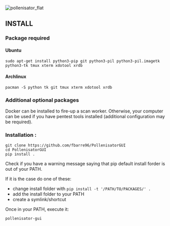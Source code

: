 ![pollenisator_flat](https://github.com/AlgoSecure/Pollenisator/wiki/uploads/1e17b6e558bec07767eb12506ed6b2bf/pollenisator_flat.png)

 

## INSTALL ##
### Package required 

#### Ubuntu
```
sudo apt-get install python3-pip git python3-pil python3-pil.imagetk python3-tk tmux xterm xdotool xrdb
```

#### Archlinux
```
pacman -S python tk git tmux xterm xdotool xrdb
```

### Additional optional packages

Docker can be installed to fire-up a scan worker. Otherwise, your computer can be used if you have pentest tools installed (additional configuration may be required).

### Installation :

```
git clone https://github.com/fbarre96/PollenisatorGUI
cd PollenisatorGUI
pip install .
```

Check if you have a warning message saying that pip default install forder is out of your PATH.

If it is the case do one of these:

*  change install folder with `pip install -t '/PATH/TO/PACKAGES/' .`
*  add the install folder to your PATH
*  create a symlink/shortcut 

Once in your PATH, execute it:

```
pollenisator-gui
```

